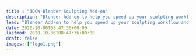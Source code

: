 ```yaml
---
title : "3DCW Blender Sculpting Add-on"
description: "Blender Add-on to help you speed up your sculpting workflow and create amazing art."
lead: "Blender Add-on to help you speed up your sculpting workflow and create amazing art."
date: 2020-10-06T08:47:36+00:00
lastmod: 2020-10-06T08:47:36+00:00
draft: false
images: ["logo1.png"]
---
```

